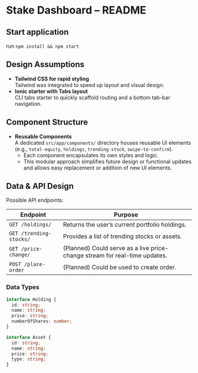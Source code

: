 # Stake Dashboard – README

## Start application
run `npm install && npm start`

## Design Assumptions
- **Tailwind CSS for rapid styling**  
  Tailwind was integrated to speed up layout and visual design.
- **Ionic starter with Tabs layout**  
  CLI tabs starter to quickly scaffold routing and a bottom tab-bar navigation.

## Component Structure
- **Reusable Components**  
  A dedicated `src/app/components/` directory houses reusable UI elements (e.g., `total-equity`, `holdings`, `trending-stock`, `swipe-to-confirm`).
  - Each component encapsulates its own styles and logic.
  - This modular approach simplifies future design or functional updates and allows easy replacement or addition of new UI elements.

## Data & API Design
Possible API endpoints:

| Endpoint                | Purpose                                                                   |
|-------------------------|---------------------------------------------------------------------------|
| `GET /holdings/`        | Returns the user’s current portfolio holdings.                            |
| `GET /trending-stocks/` | Provides a list of trending stocks or assets.                             |
| `GET /price-change/`    | (Planned) Could serve as a live price-change stream for real-time updates. |
| `POST /place-order`     | (Planned) Could be used to create order.                                |

### Data Types

```ts
interface Holding {
  id: string;
  name: string;
  price: string;
  numberOfShares: number;
}

interface Asset {
  id: string;
  name: string;
  price: string;
  type: string;
}
